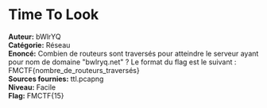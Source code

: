 # Time To Look

**Auteur:** bWlrYQ  
**Catégorie:** Réseau  
**Enoncé:**  Combien de routeurs sont traversés pour atteindre le serveur ayant pour nom de domaine "bwlryq.net"  ? Le format du flag est le suivant : FMCTF{nombre_de_routeurs_traversés}  
**Sources fournies:** ttl.pcapng  
**Niveau:** Facile  
**Flag:** FMCTF{15}